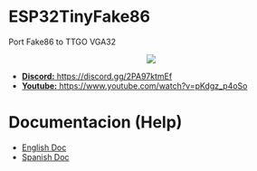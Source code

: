 # ESP32TinyFake86
Port Fake86 to TTGO VGA32

<center><img src='https://raw.githubusercontent.com/rpsubc8/ESP32TinyFake86/main/preview/previewManiacMansion'></center>
<ul>
 <li><a href='https://discord.gg/2PA97ktmEf'><b>Discord:</b> https://discord.gg/2PA97ktmEf</a></li>
 <li><a href='https://www.youtube.com/watch?v=pKdgz_p4oSo'><b>Youtube:</b> https://www.youtube.com/watch?v=pKdgz_p4oSo</a></li>
</ul>

<h1>Documentacion (Help)</h1>
<ul>
 <li><a href='readmeEnglish.md'>English Doc</a></li>
 <li><a href='readmeSpanish.md'>Spanish Doc</a></li>
</ul>
